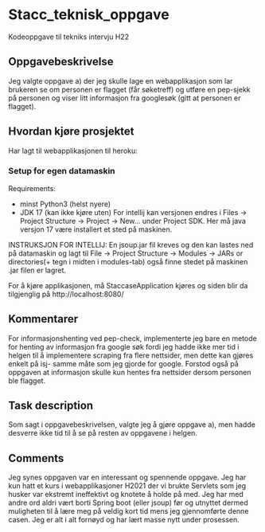 # Stacc_teknisk_oppgave
Kodeoppgave til tekniks intervju H22

## Oppgavebeskrivelse
Jeg valgte oppgave a) der jeg skulle lage en webapplikasjon som lar brukeren se om personen er flagget (får søketreff) og utføre en pep-sjekk på personen og viser
litt informasjon fra googlesøk (gitt at personen er flagget).

## Hvordan kjøre prosjektet
Har lagt til webapplikasjonen til heroku: 

### Setup for egen datamaskin
Requirements:
  - minst Python3 (helst nyere)
  - JDK 17 (kan ikke kjøre uten) For intellij kan versjonen endres i Files -> Project Structure -> Project -> New... under Project SDK. Her må java versjon 17 være installert et sted på maskinen.

INSTRUKSJON FOR INTELLIJ: En jsoup.jar fil kreves og den kan lastes ned på datamaskin og lagt til File -> Project Structure -> Modules -> JARs or directories(+ tegn i midten i modules-tab) også finne stedet på maskinen .jar filen er lagret.

For å kjøre applikasjonen, må StaccaseApplication kjøres og siden blir da tilgjenglig på http://localhost:8080/

## Kommentarer
For informasjonshenting ved pep-check, implementerte jeg bare en metode for henting av informasjon fra google søk fordi jeg hadde ikke mer tid i helgen til å implementere scraping fra flere nettsider, men dette kan gjøres enkelt på isj- samme måte som jeg gjorde for google. Forstod også på oppgaven at informasjon skulle kun hentes fra nettsider dersom personen ble flagget.

## Task description
Som sagt i oppgavebeskrivelsen, valgte jeg å gjøre oppgave a), men hadde desverre ikke tid til å se på resten av oppgavene i helgen.

## Comments
Jeg synes oppgaven var en interessant og spennende oppgave. Jeg har kun hatt et kurs i webapplikasjoner H2021 der vi brukte Servlets som jeg husker var ekstremt ineffektivt og knotete å holde på med. Jeg har med andre ord aldri vært borti Spring boot (eller jsoup) før og utnyttet dermed muligheten til å lære meg på veldig kort tid mens jeg gjennomførte denne casen. Jeg er alt i alt fornøyd og har lært masse nytt under prosessen.
